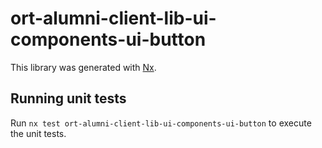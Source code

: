 # ort-alumni-client-lib-ui-components-ui-button

This library was generated with [Nx](https://nx.dev).

## Running unit tests

Run `nx test ort-alumni-client-lib-ui-components-ui-button` to execute the unit tests.

